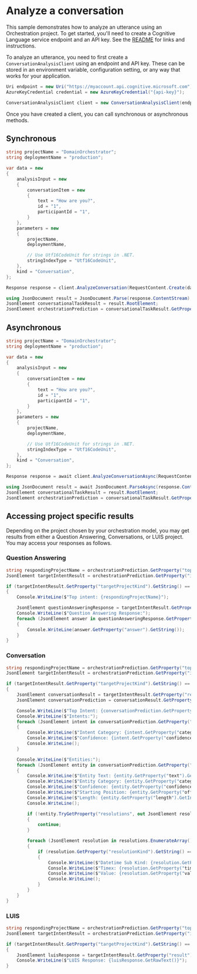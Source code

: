 # Analyze a conversation

This sample demonstrates how to analyze an utterance using an Orchestration project. To get started, you'll need to create a Cognitive Language service endpoint and an API key. See the [README](https://github.com/Azure/azure-sdk-for-net/blob/main/sdk/cognitivelanguage/Azure.AI.Language.Conversations/README.md) for links and instructions.

To analyze an utterance, you need to first create a `ConversationAnalysisClient` using an endpoint and API key. These can be stored in an environment variable, configuration setting, or any way that works for your application.

```C# Snippet:ConversationAnalysisClient_Create
Uri endpoint = new Uri("https://myaccount.api.cognitive.microsoft.com");
AzureKeyCredential credential = new AzureKeyCredential("{api-key}");

ConversationAnalysisClient client = new ConversationAnalysisClient(endpoint, credential);
```

Once you have created a client, you can call synchronous or asynchronous methods.

## Synchronous

```C# Snippet:ConversationAnalysis_AnalyzeConversationOrchestrationPrediction
string projectName = "DomainOrchestrator";
string deploymentName = "production";

var data = new
{
    analysisInput = new
    {
        conversationItem = new
        {
            text = "How are you?",
            id = "1",
            participantId = "1",
        }
    },
    parameters = new
    {
        projectName,
        deploymentName,

        // Use Utf16CodeUnit for strings in .NET.
        stringIndexType = "Utf16CodeUnit",
    },
    kind = "Conversation",
};

Response response = client.AnalyzeConversation(RequestContent.Create(data));

using JsonDocument result = JsonDocument.Parse(response.ContentStream);
JsonElement conversationalTaskResult = result.RootElement;
JsonElement orchestrationPrediction = conversationalTaskResult.GetProperty("result").GetProperty("prediction");
```

## Asynchronous

```C# Snippet:ConversationAnalysis_AnalyzeConversationOrchestrationPredictionAsync
string projectName = "DomainOrchestrator";
string deploymentName = "production";

var data = new
{
    analysisInput = new
    {
        conversationItem = new
        {
            text = "How are you?",
            id = "1",
            participantId = "1",
        }
    },
    parameters = new
    {
        projectName,
        deploymentName,

        // Use Utf16CodeUnit for strings in .NET.
        stringIndexType = "Utf16CodeUnit",
    },
    kind = "Conversation",
};

Response response = await client.AnalyzeConversationAsync(RequestContent.Create(data));

using JsonDocument result = await JsonDocument.ParseAsync(response.ContentStream);
JsonElement conversationalTaskResult = result.RootElement;
JsonElement orchestrationPrediction = conversationalTaskResult.GetProperty("result").GetProperty("prediction");
```

## Accessing project specific results

Depending on the project chosen by your orchestration model, you may get results from either a Question Answering, Conversations, or LUIS project. You may access your responses as follows.

### Question Answering

```C# Snippet:ConversationAnalysis_AnalyzeConversationOrchestrationPredictionQnA
string respondingProjectName = orchestrationPrediction.GetProperty("topIntent").GetString();
JsonElement targetIntentResult = orchestrationPrediction.GetProperty("intents").GetProperty(respondingProjectName);

if (targetIntentResult.GetProperty("targetProjectKind").GetString() == "QuestionAnswering")
{
    Console.WriteLine($"Top intent: {respondingProjectName}");

    JsonElement questionAnsweringResponse = targetIntentResult.GetProperty("result");
    Console.WriteLine($"Question Answering Response:");
    foreach (JsonElement answer in questionAnsweringResponse.GetProperty("answers").EnumerateArray())
    {
        Console.WriteLine(answer.GetProperty("answer").GetString());
    }
}
```

### Conversation

```C# Snippet:ConversationAnalysis_AnalyzeConversationOrchestrationPredictionConversation
string respondingProjectName = orchestrationPrediction.GetProperty("topIntent").GetString();
JsonElement targetIntentResult = orchestrationPrediction.GetProperty("intents").GetProperty(respondingProjectName);

if (targetIntentResult.GetProperty("targetProjectKind").GetString() == "Conversation")
{
    JsonElement conversationResult = targetIntentResult.GetProperty("result");
    JsonElement conversationPrediction = conversationResult.GetProperty("prediction");

    Console.WriteLine($"Top Intent: {conversationPrediction.GetProperty("topIntent").GetString()}");
    Console.WriteLine($"Intents:");
    foreach (JsonElement intent in conversationPrediction.GetProperty("intents").EnumerateArray())
    {
        Console.WriteLine($"Intent Category: {intent.GetProperty("category").GetString()}");
        Console.WriteLine($"Confidence: {intent.GetProperty("confidenceScore").GetSingle()}");
        Console.WriteLine();
    }

    Console.WriteLine($"Entities:");
    foreach (JsonElement entity in conversationPrediction.GetProperty("entities").EnumerateArray())
    {
        Console.WriteLine($"Entity Text: {entity.GetProperty("text").GetString()}");
        Console.WriteLine($"Entity Category: {entity.GetProperty("category").GetString()}");
        Console.WriteLine($"Confidence: {entity.GetProperty("confidenceScore").GetSingle()}");
        Console.WriteLine($"Starting Position: {entity.GetProperty("offset").GetInt32()}");
        Console.WriteLine($"Length: {entity.GetProperty("length").GetInt32()}");
        Console.WriteLine();

        if (!entity.TryGetProperty("resolutions", out JsonElement resolutions))
        {
            continue;
        }

        foreach (JsonElement resolution in resolutions.EnumerateArray())
        {
            if (resolution.GetProperty("resolutionKind").GetString() == "DateTimeResolution")
            {
                Console.WriteLine($"Datetime Sub Kind: {resolution.GetProperty("dateTimeSubKind").GetString()}");
                Console.WriteLine($"Timex: {resolution.GetProperty("timex").GetString()}");
                Console.WriteLine($"Value: {resolution.GetProperty("value").GetString()}");
                Console.WriteLine();
            }
        }
    }
}
```

### LUIS

```C# Snippet:ConversationAnalysis_AnalyzeConversationOrchestrationPredictionLuis
string respondingProjectName = orchestrationPrediction.GetProperty("topIntent").GetString();
JsonElement targetIntentResult = orchestrationPrediction.GetProperty("intents").GetProperty(respondingProjectName);

if (targetIntentResult.GetProperty("targetProjectKind").GetString() == "Luis")
{
    JsonElement luisResponse = targetIntentResult.GetProperty("result");
    Console.WriteLine($"LUIS Response: {luisResponse.GetRawText()}");
}
```

